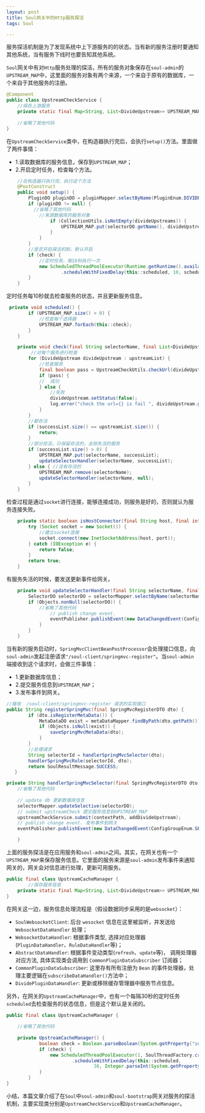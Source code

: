 ```yaml
---
layout: post
title: Soul网关中的Http服务探活
tags: Soul

---
```




服务探活机制是为了发现系统中上下游服务的的状态。当有新的服务注册时要通知其他系统，当有服务下线时也要告知其他系统。

`Soul`网关中有对`Http`服务处理的探活，所有的服务对象保存在`soul-admin`的`UPSTREAM_MAP`中，这里面的服务对象有两个来源，一个来自于原有的数据库，一个来自于其他服务的注册。

```java
@Component
public class UpstreamCheckService {
	//保存上游服务
    private static final Map<String, List<DivideUpstream>> UPSTREAM_MAP = Maps.newConcurrentMap();
   
    //省略了其他代码
}
```

在`UpstreamCheckService`类中，在构造器执行完后，会执行`setup()`方法。里面做了两件事情：

- 1.读取数据库的服务信息，保存到`UPSTREAM_MAP`；
- 2.开启定时任务，检查每个方法。

```java
    //在构造器只执行完，执行这个方法
	@PostConstruct
    public void setup() {
        PluginDO pluginDO = pluginMapper.selectByName(PluginEnum.DIVIDE.getName());
        if (pluginDO != null) {
		  //省略了其他代码
            //来源数据库的服务对象
                if (CollectionUtils.isNotEmpty(divideUpstreams)) {
                    UPSTREAM_MAP.put(selectorDO.getName(), divideUpstreams);
                }
            }
        }
        //是否开启探活机制，默认开启
        if (check) {
            //定时任务，每10秒执行一次
            new ScheduledThreadPoolExecutor(Runtime.getRuntime().availableProcessors(), SoulThreadFactory.create("scheduled-upstream-task", false))
                    .scheduleWithFixedDelay(this::scheduled, 10, scheduledTime, TimeUnit.SECONDS);
        }
    }
```



定时任务每10秒就去检查服务的状态，并且更新服务信息。

```java
 private void scheduled() {
        if (UPSTREAM_MAP.size() > 0) {
            //检查每个选择器
            UPSTREAM_MAP.forEach(this::check);
        }
    }

    private void check(final String selectorName, final List<DivideUpstream> upstreamList) {
         //对每个服务进行检查
        for (DivideUpstream divideUpstream : upstreamList) {
            //检查服务
            final boolean pass = UpstreamCheckUtils.checkUrl(divideUpstream.getUpstreamUrl());
            if (pass) {
			//	成功
            } else {
                //失败
                divideUpstream.setStatus(false);
                log.error("check the url={} is fail ", divideUpstream.getUpstreamUrl());
            }
        }
        //都存活
        if (successList.size() == upstreamList.size()) {
            return;
        }
        //部分存活，只保留存活的，去除失活的服务
        if (successList.size() > 0) {
            UPSTREAM_MAP.put(selectorName, successList);
            updateSelectorHandler(selectorName, successList);
        } else { //没有存活的
            UPSTREAM_MAP.remove(selectorName);
            updateSelectorHandler(selectorName, null);
        }
    }
```

检查过程是通过`socket`进行连接，能够连接成功，则服务是好的，否则就认为服务连接失败。

```java
    private static boolean isHostConnector(final String host, final int port) {
        try (Socket socket = new Socket()) {
            //建立socket连接
            socket.connect(new InetSocketAddress(host, port));
        } catch (IOException e) {
            return false;
        }
        return true;
    }
```

有服务失活的时候，要发送更新事件给网关。

```java
    private void updateSelectorHandler(final String selectorName, final List<DivideUpstream> upstreams) {
        SelectorDO selectorDO = selectorMapper.selectByName(selectorName);
        if (Objects.nonNull(selectorDO)) {
			//省略了其他代码
                // publish change event.
                eventPublisher.publishEvent(new DataChangedEvent(ConfigGroupEnum.SELECTOR, DataEventTypeEnum.UPDATE, Collections.singletonList(selectorData)));
            }
        }
    }
```



当有新的服务启动时，`SpringMvcClientBeanPostProcessor`会处理接口信息，向`soul-admin`发起注册请求`"/soul-client/springmvc-register"`。当`soul-admin`端接收到这个请求时，会做三件事情：

- 1.更新数据库信息；
- 2.提交服务信息到`UPSTREAM_MAP`；
- 3.发布事件到网关。

```java
//接收  /soul-client/springmvc-register 请求的实现接口
public String registerSpringMvc(final SpringMvcRegisterDTO dto) {
        if (dto.isRegisterMetaData()) {
            MetaDataDO exist = metaDataMapper.findByPath(dto.getPath());
            if (Objects.isNull(exist)) {
                saveSpringMvcMetaData(dto);
            }
        }
        //处理请求
        String selectorId = handlerSpringMvcSelector(dto);
        handlerSpringMvcRule(selectorId, dto);
        return SoulResultMessage.SUCCESS;
   }

private String handlerSpringMvcSelector(final SpringMvcRegisterDTO dto) {
	//省略了其他代码
    
    // update db 更新数据库信息
    selectorMapper.updateSelective(selectorDO);
    // submit upstreamCheck 提交服务信息到UPSTREAM_MAP
    upstreamCheckService.submit(contextPath, addDivideUpstream);
    // publish change event. 发布事件到网关
    eventPublisher.publishEvent(new DataChangedEvent(ConfigGroupEnum.SELECTOR, DataEventTypeEnum.UPDATE,Collections.singletonList(selectorData)));

    }
```



上面的服务探活是在应用服务和`soul-admin`之间。其实，在网关也有一个`UPSTREAM_MAP`来保存服务信息。它里面的服务来源是`soul-admin`发布事件来通知网关的，网关会对信息进行处理，更新可用服务。

```java
public final class UpstreamCacheManager {
		//保存服务信息
    private static final Map<String, List<DivideUpstream>> UPSTREAM_MAP = Maps.newConcurrentMap();
}
```

在网关这一边，服务信息处理流程是（假设数据同步采用的是`websocket`）：

- `SoulWebsocketClient`: 后台 `wesocket` 信息在这里被监听，并发送给 `WebsocketDataHandler` 处理；
- `WebsocketDataHandler`: 根据事件类型, 选择对应处理器 (`PluginDataHandler`、`RuleDataHandler`等)；
- `AbstractDataHandler`: 根据事件变动类型(`refresh`、`update`等)， 调用处理器对应方法, 具体实现类会调用到 `CommonPluginDataSubscriber` 订阅器；
- `CommonPluginDataSubscriber`: 这里存有所有注册为 `Bean` 的事件处理器，处理主要逻辑在`subscribeDataHandler()`方法中；
- `DividePluginDataHandler`: 更新或移除缓存管理器中服务节点信息。



另外，在网关的`UpstreamCacheManager`中，也有一个每隔30秒的定时任务`scheduled`去检查服务的状态信息，但是这个默认是关闭的。

```java
public final class UpstreamCacheManager {   
    
    //省略了其他代码
    
    private UpstreamCacheManager() {
            boolean check = Boolean.parseBoolean(System.getProperty("soul.upstream.check", "false"));
            if (check) {
                new ScheduledThreadPoolExecutor(1, SoulThreadFactory.create("scheduled-upstream-task", false))
                        .scheduleWithFixedDelay(this::scheduled,
                                30, Integer.parseInt(System.getProperty("soul.upstream.scheduledTime", "30")), TimeUnit.SECONDS);
            }
        }
}
```



小结，本篇文章介绍了在`Soul`中`soul-admin`和`soul-bootstrap`网关对服务的探活机制，主要实现类分别是`UpstreamCheckService`和`UpstreamCacheManager`。

